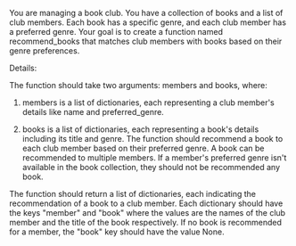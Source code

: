 You are managing a book club. You have a collection of books and a list of club members. Each book has a specific genre, and each club member has a preferred genre. Your goal is to create a function named recommend_books that matches club members with books based on their genre preferences.

Details:

The function should take two arguments: members and books, where:

1. members is a list of dictionaries, each representing a club member's details like name and preferred_genre.

2. books is a list of dictionaries, each representing a book's details including its title and genre.
The function should recommend a book to each club member based on their preferred genre. A book can be recommended to multiple members. If a member's preferred genre isn't available in the book collection, they should not be recommended any book.

The function should return a list of dictionaries, each indicating the recommendation of a book to a club member. Each dictionary should have the keys "member" and "book" where the values are the names of the club member and the title of the book respectively. If no book is recommended for a member, the "book" key should have the value None.